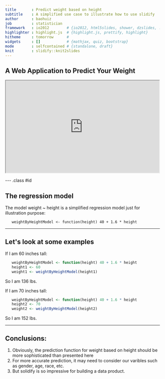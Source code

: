 ```yaml
---
title       : Predict weight based on height
subtitle    : A simplified use case to illustrate how to use slidify
author      : baohuiz
job         : statistician
framework   : io2012        # {io2012, html5slides, shower, dzslides, ...}
highlighter : highlight.js  # {highlight.js, prettify, highlight}
hitheme     : tomorrow      # 
widgets     : []            # {mathjax, quiz, bootstrap}
mode        : selfcontained # {standalone, draft}
knit        : slidify::knit2slides
---
```


## A Web Application to Predict Your Weight

<iframe src='https://baohuiz.shinyapps.io/shinyapp/' width="500" height="300"></iframe>

--- .class #id 

## The regression model

The model weight ~ height is a simplified regression model just for illustration purpose:


```
   weightByHeightModel <- function(height) 40 + 1.6 * height
```

---

## Let's look at some examples

If I am 60 inches tall:


```r
   weightByHeightModel <- function(height) 40 + 1.6 * height
   height1 <- 60
   weight1 <- weightByHeightModel(height1)
```
So I am 136 lbs. 

If I am 70 inches tall:

```r
   weightByHeightModel <- function(height) 40 + 1.6 * height
   height2 <- 70
   weight2 <- weightByHeightModel(height2)
```
So I am 152 lbs.

---

## Conclusions:

1. Obviously, the prediction function for weight based on height should be more sophisticated than presented here
2. For more accurate prediction, it may need to consider our varibles such as gender, age, race, etc.
3. But solidify is so impressive for building a data product.
